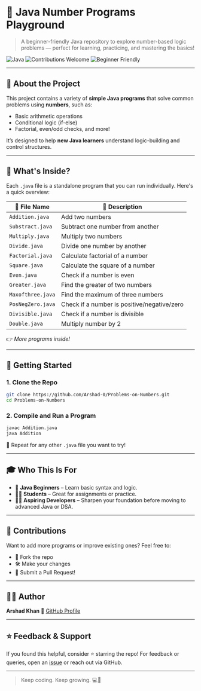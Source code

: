 # 🔢 Java Number Programs Playground

> A beginner-friendly Java repository to explore number-based logic problems — perfect for learning, practicing, and mastering the basics!

![Java](https://img.shields.io/badge/Language-Java-blue)
![Contributions Welcome](https://img.shields.io/badge/PRs-Welcome-green)
![Beginner Friendly](https://img.shields.io/badge/Level-Beginner-yellow)

---

## 🌟 About the Project

This project contains a variety of **simple Java programs** that solve common problems using **numbers**, such as:

- Basic arithmetic operations
- Conditional logic (if-else)
- Factorial, even/odd checks, and more!

It’s designed to help **new Java learners** understand logic-building and control structures.

---

## 📂 What's Inside?

Each `.java` file is a standalone program that you can run individually. Here's a quick overview:

| 📁 File Name         | 📝 Description                              |
|----------------------|---------------------------------------------|
| `Addition.java`      | Add two numbers                             |
| `Substract.java`     | Subtract one number from another            |
| `Multiply.java`      | Multiply two numbers                        |
| `Divide.java`        | Divide one number by another                |
| `Factorial.java`     | Calculate factorial of a number             |
| `Square.java`        | Calculate the square of a number            |
| `Even.java`          | Check if a number is even                   |
| `Greater.java`       | Find the greater of two numbers             |
| `Maxofthree.java`    | Find the maximum of three numbers           |
| `PosNegZero.java`    | Check if a number is positive/negative/zero |
| `Divisible.java`     | Check if a number is divisible              |
| `Double.java`        | Multiply number by 2                        |

👉 *More programs inside!*

---

## 🚀 Getting Started

### 1. Clone the Repo

```bash
git clone https://github.com/Arshad-0/Problems-on-Numbers.git
cd Problems-on-Numbers
````

### 2. Compile and Run a Program

```bash
javac Addition.java
java Addition
```

🔁 Repeat for any other `.java` file you want to try!

---

## 🎓 Who This Is For

* 👶 **Java Beginners** – Learn basic syntax and logic.
* 👨‍🏫 **Students** – Great for assignments or practice.
* 👩‍💻 **Aspiring Developers** – Sharpen your foundation before moving to advanced Java or DSA.

---

## 🤝 Contributions

Want to add more programs or improve existing ones?
Feel free to:

* 🍴 Fork the repo
* 🛠️ Make your changes
* 📩 Submit a Pull Request!

---

## 👨‍💻 Author

**Arshad Khan**
📌 [GitHub Profile](https://github.com/Arshad-0)

---

## ⭐ Feedback & Support

If you found this helpful, consider ⭐ starring the repo!
For feedback or queries, open an [issue](https://github.com/Arshad-0/Problems-on-Numbers/issues) or reach out via GitHub.

---

> Keep coding. Keep growing. 💻🚀
